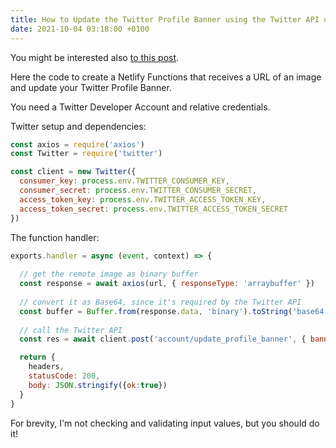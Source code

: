 ```yaml
---
title: How to Update the Twitter Profile Banner using the Twitter API using Netlify Functions
date: 2021-10-04 03:18:00 +0100
---
```




You might be interested also [to this post](/log/how-to-get-twitter-user-info-using-twitter-api-in-a-netlify-functions).

Here the code to create a Netlify Functions that receives a URL of an image and update your Twitter Profile Banner.

You need a Twitter Developer Account and relative credentials.

Twitter setup and dependencies:

```js
const axios = require('axios')
const Twitter = require('twitter')

const client = new Twitter({
  consumer_key: process.env.TWITTER_CONSUMER_KEY,
  consumer_secret: process.env.TWITTER_CONSUMER_SECRET,
  access_token_key: process.env.TWITTER_ACCESS_TOKEN_KEY,
  access_token_secret: process.env.TWITTER_ACCESS_TOKEN_SECRET
})
```

The function handler:

```js
exports.handler = async (event, context) => {
	
  // get the remote image as binary buffer
  const response = await axios(url, { responseType: 'arraybuffer' })
  
  // convert it as Base64, since it's required by the Twitter API
  const buffer = Buffer.from(response.data, 'binary').toString('base64')
	
  // call the Twitter API
  const res = await client.post('account/update_profile_banner', { banner: buffer })

  return {
    headers,
    statusCode: 200,
    body: JSON.stringify({ok:true})
  }
}
```

For brevity, I'm not checking and validating input values, but you should do it!

